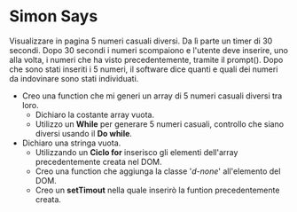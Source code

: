 # Simon Says #

Visualizzare in pagina 5 numeri casuali diversi. Da lì parte un timer di 30 secondi.
 Dopo 30 secondi i numeri scompaiono e l'utente deve inserire, uno alla volta, i numeri che ha visto precedentemente, tramite il prompt().
Dopo che sono stati inseriti i 5 numeri, il software dice quanti e quali dei numeri da indovinare sono stati individuati.

- Creo una function che mi generi un array di 5 numeri casuali diversi tra loro.
    - Dichiaro la costante array vuota.
    - Utilizzo un **While** per generare 5 numeri casuali, controllo che siano diversi usando il **Do while**.
- Dichiaro una stringa vuota.
    - Utilizzando un **Ciclo for** inserisco gli elementi dell'array precedentemente creata nel DOM.
    - Creo una function che aggiunga la classe '*d-none*' all'elemento del DOM.
    - Creo un **setTimout** nella quale inserirò la funtion precedentemente creata.
